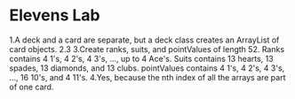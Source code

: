 # Elevens Lab
1.A deck and a card are separate, but a deck class creates an ArrayList of card objects.
2.3
3.Create ranks, suits, and pointValues of length 52. Ranks contains 4 1's, 4 2's, 4 3's, ..., up to 4 Ace's. Suits contains 13 hearts, 13 spades, 13 diamonds, and 13 clubs. pointValues contains 4 1's, 4 2's, 4 3's, ..., 16 10's, and 4 11's.
4.Yes, because the nth index of all the arrays are part of one card.
